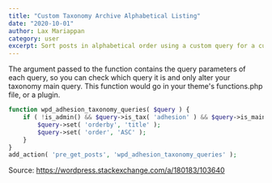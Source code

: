 ```yaml
---
title: "Custom Taxonomy Archive Alphabetical Listing"
date: "2020-10-01"
author: Lax Mariappan
category: user
excerpt: Sort posts in alphabetical order using a custom query for a custom taxonomy archive.
---
```



The argument passed to the function contains the query parameters of each query, so you can check which query it is and only alter your taxonomy main query. This function would go in your theme's functions.php file, or a plugin.

```php
function wpd_adhesion_taxonomy_queries( $query ) {
    if ( !is_admin() && $query->is_tax( 'adhesion' ) && $query->is_main_query() ) {
        $query->set( 'orderby', 'title' );
        $query->set( 'order', 'ASC' );
    }
}
add_action( 'pre_get_posts', 'wpd_adhesion_taxonomy_queries' );
```
Source: https://wordpress.stackexchange.com/a/180183/103640